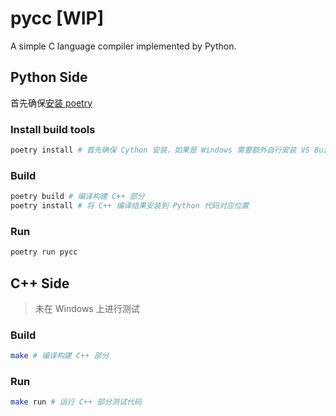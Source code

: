 # pycc [WIP]

A simple C language compiler implemented by Python.

## Python Side

首先确保[安装 poetry](https://python-poetry.org/docs/#installation)

### Install build tools

```bash
poetry install # 首先确保 Cython 安装，如果是 Windows 需要额外自行安装 VS Build Tools
```

### Build

```bash
poetry build # 编译构建 C++ 部分
poetry install # 将 C++ 编译结果安装到 Python 代码对应位置
```

### Run

```bash
poetry run pycc
```

## C++ Side

> 未在 Windows 上进行测试

### Build

```bash
make # 编译构建 C++ 部分
```

### Run

```bash
make run # 运行 C++ 部分测试代码
```
